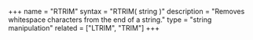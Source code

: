 +++
name = "RTRIM"
syntax = "RTRIM( string <STRING> )"
description = "Removes whitespace characters from the end of a string."
type = "string manipulation"
related = ["LTRIM", "TRIM"]
+++

